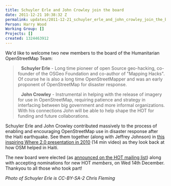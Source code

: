 ```yaml
---
title: Schuyler Erle and John Crowley join the board
date: 2011-12-21 10:38:32 Z
permalink: updates/2011-12-21_schuyler_erle_and_john_crowley_join_the_board
Person: Harry Wood
Working Group: []
Projects: []
created: 1324463912
---
```


<p>We'd like to welcome two new members to the board of the Humanitarian OpenStreetMap Team:</p><blockquote><p><a href="http://www.flickr.com/photos/chrisfleming/5939723339/"><img class="alignleft size-full wp-image-222" style="margin-right: 10px;" title="Photo by Chris Fleming CC BY-SA 2.0 on flickr" src="http://hot.openstreetmap.org/weblog/wp-content/uploads/2011/12/schuyler-erle.png" alt="" style="width:99px;height:108px"></a><strong>Schuyler Erle</strong> - Long time pioneer of open Source geo-hacking, co-founder of the OSGeo Foundation and co-author of "Mapping Hacks". Of course he is also a long time OpenStreetMapper and was an early proponent of OpenStreetMap for disaster response.</p><p><a href="http://www.flickr.com/photos/harrywood/6143199572"><img class="alignleft size-full wp-image-223" style="clear: both; margin-right: 10px;" title="John Crowley photo by Harry Wood (at the hot HOT meeting SOTM11)" src="http://hot.openstreetmap.org/weblog/wp-content/uploads/2011/12/john-crowley.png" alt="" style="width:99px;height:101px"></a><strong>John Crowley</strong> - Instrumental in helping with the release of imagery for use in OpenStreetMap, requiring patience and strategy in interfacing between big government and more informal organizations. With his connections John will be able to help shape the HOT for funding and future collaborations.</p></blockquote><p>Schuyler Erle and John Crowley contributed massively to the process of enabling and encouraging OpenStreetMap use in disaster response after the Haiti earthquake. See them together (along with Jeffrey Johnson) in <a href="http://www.youtube.com/watch?v=fJvR84UX5RI">this inspiring Where 2.0 presentation in 2010</a> (14 min video) as they look back at how OSM helped in Haiti.</p><p>The new board were elected (as <a title="archived mailing list post" href="http://lists.openstreetmap.org/pipermail/hot/2011-December/001304.html">announced on the HOT mailing list</a>) along with accepting nominations for new HOT <em>members</em>, on Wed 14th December. Thankyou to all those who took part!</p><p><em>Photo of Schuyler Erle is CC-BY-SA-2 Chris Fleming</em></p>
